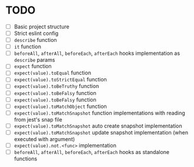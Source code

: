 # TODO
- [ ] Basic project structure
- [ ] Strict eslint config
- [ ] `describe` function
- [ ] `it` function
- [ ] `beforeAll`, `afterAll`, `beforeEach`, `afterEach` hooks implementation as `describe` params
- [ ] `expect` function
- [ ] `expect(value).toEqual` function
- [ ] `expect(value).toStrictEqual` function
- [ ] `expect(value).toBeTruthy` function
- [ ] `expect(value).toBeFalsy` function
- [ ] `expect(value).toBeFalsy` function
- [ ] `expect(value).toMatchObject` function
- [ ] `expect(value).toMatchSnapshot` function implementations with reading from jest's snap file
- [ ] `expect(value).toMatchSnapshot` auto create snapshot implementation
- [ ] `expect(value).toMatchSnapshot` update snapshot implementation (when executed with argument)
- [ ] `expect(value).not.<func>` implementation
- [ ] `beforeAll`, `afterAll`, `beforeEach`, `afterEach` hooks as standalone functions
